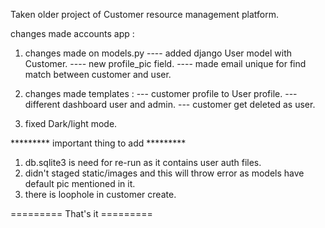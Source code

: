 Taken older project of Customer resource management platform.

changes made accounts app :

1. changes made on models.py 
 ---- added django User model with Customer.
 ---- new profile_pic field.
 ---- made email unique for find match between customer and user.

2. changes made templates :
 --- customer profile to User profile.
 --- different dashboard user and admin.
 --- customer get deleted as user.

3. fixed Dark/light mode.

********* important thing to add *********

1. db.sqlite3 is need for re-run as it contains user auth files.
2. didn't staged static/images and this will throw error as models have default pic mentioned in it.
3. there is loophole in customer create.

========= That's it =========